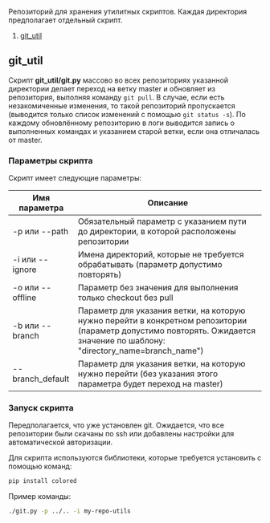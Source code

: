 Репозиторий для хранения утилитных скриптов. Каждая директория предполагает отдельный скрипт.

1. [git_util](#git_util)

## git_util

Скрипт **git_util/git.py** массово во всех репозиториях указанной директории делает переход на ветку master и обновляет из репозитория, выполняя команду `git pull`.
В случае, если есть незакомиченные изменения, то такой репозиторий пропускается (выводится только список изменений с помощью `git status -s`).
По каждому обновлённому репозиторию в логи выводится запись о выполненных командах и указанием старой ветки, если она отличалась от master.

### Параметры скрипта

Скрипт имеет следующие параметры:

|Имя параметра|Описание|
|---|---|
|-p или --path|Обязательный параметр с указанием пути до директории, в которой расположены репозитории|
|-i или --ignore|Имена директорий, которые не требуется обрабатывать (параметр допустимо повторять)|
|-o или --offline|Параметр без значения для выполнения только checkout без pull|
|-b или --branch|Параметр для указания ветки, на которую нужно перейти в конкретном репозитории (параметр допустимо повторять. Ожидается значение по шаблону: "directory_name=branch_name")|
|--branch_default|Параметр для указания ветки, на которую нужно перейти (без указания этого параметра будет переход на master)|

### Запуск скрипта

Передполагается, что уже установлен git.
Ожидается, что все репозитории были скачаны по ssh или добавлены настройки для автоматической авторизации.

Для скрипта используются библиотеки, которые требуется установить с помощью команд:

```bash
pip install colored
```

Пример команды:

```bash
./git.py -p ../.. -i my-repo-utils
```

